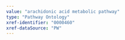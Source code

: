 ```yaml
---
value: "arachidonic acid metabolic pathway"
type: "Pathway Ontology"
xref-identifier: "0000460"
xref-dataSource: "PW"
---
```

